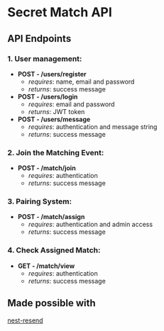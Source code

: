 # Secret Match API

## API Endpoints

### 1. User management:
*  **POST - /users/register**
    * *requires*: name, email and password
    * *returns*: success message
*  **POST - /users/login**
    * *requires*: email and password
    * *returns*: JWT token
*  **POST - /users/message**
    * *requires*: authentication and message string
    * *returns*: success message

### 2. Join the Matching Event:
* **POST - /match/join**
    * *requires*: authentication 
    * *returns*: success message

### 3. Pairing System:
* **POST - /match/assign**
    * *requires*: authentication and admin access
    * *returns*: success message

### 4. Check Assigned Match:
* **GET - /match/view**
    * *requires*: authentication
    * *returns*: success message

## Made possible with
[nest-resend](https://github.com/pragmaticivan/nest-resend?tab=readme-ov-file)